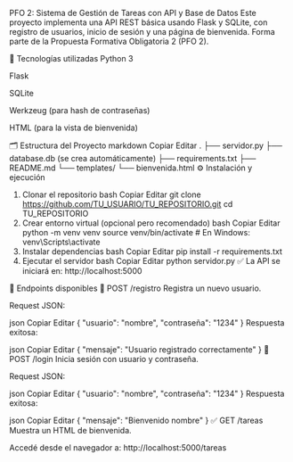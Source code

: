 PFO 2: Sistema de Gestión de Tareas con API y Base de Datos
Este proyecto implementa una API REST básica usando Flask y SQLite, con registro de usuarios, inicio de sesión y una página de bienvenida. Forma parte de la Propuesta Formativa Obligatoria 2 (PFO 2).

🧰 Tecnologías utilizadas
Python 3

Flask

SQLite

Werkzeug (para hash de contraseñas)

HTML (para la vista de bienvenida)

🗂️ Estructura del Proyecto
markdown
Copiar
Editar
.
├── servidor.py
├── database.db (se crea automáticamente)
├── requirements.txt
├── README.md
└── templates/
    └── bienvenida.html
⚙️ Instalación y ejecución
1. Clonar el repositorio
bash
Copiar
Editar
git clone https://github.com/TU_USUARIO/TU_REPOSITORIO.git
cd TU_REPOSITORIO
2. Crear entorno virtual (opcional pero recomendado)
bash
Copiar
Editar
python -m venv venv
source venv/bin/activate  # En Windows: venv\Scripts\activate
3. Instalar dependencias
bash
Copiar
Editar
pip install -r requirements.txt
4. Ejecutar el servidor
bash
Copiar
Editar
python servidor.py
✅ La API se iniciará en: http://localhost:5000

🔐 Endpoints disponibles
🧾 POST /registro
Registra un nuevo usuario.

Request JSON:

json
Copiar
Editar
{
  "usuario": "nombre",
  "contraseña": "1234"
}
Respuesta exitosa:

json
Copiar
Editar
{ "mensaje": "Usuario registrado correctamente" }
🔑 POST /login
Inicia sesión con usuario y contraseña.

Request JSON:

json
Copiar
Editar
{
  "usuario": "nombre",
  "contraseña": "1234"
}
Respuesta exitosa:

json
Copiar
Editar
{ "mensaje": "Bienvenido nombre" }
✅ GET /tareas
Muestra un HTML de bienvenida.

Accedé desde el navegador a:
http://localhost:5000/tareas